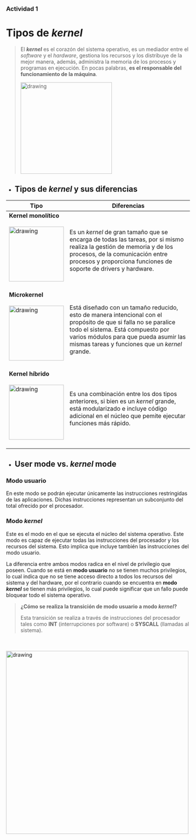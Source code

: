 ### Actividad 1
# Tipos de *kernel*

> El ***kernel*** es el corazón del sistema operativo, es un mediador entre el *software* y el *hardware*, gestiona los recursos y los distribuye de la mejor manera, además, administra la memoria de los procesos y programas en ejecución. En pocas palabras, **es el responsable del funcionamiento de la máquina**.
>
> 
> <img src="https://upload.wikimedia.org/wikipedia/commons/e/eb/Kernel.png" alt="drawing" width="250">


- ## Tipos de ***kernel*** y sus diferencias

| Tipo                               | Diferencias   |
| ------------------------------------ | --------- |
|**Kernel monolítico** <br/><br/><img src="https://upload.wikimedia.org/wikipedia/commons/thumb/1/1b/Kernel-monolithic.svg/1200px-Kernel-monolithic.svg.png" alt="drawing" width="150"><br/><br/>|Es un *kernel* de gran tamaño que se encarga de todas las tareas, por si mismo realiza la gestión de memoria y de los procesos, de la comunicación entre procesos y proporciona funciones de soporte de drivers y hardware.|
|**Microkernel** <br/><br/><img src="https://upload.wikimedia.org/wikipedia/commons/thumb/e/ec/Kernel-microkernel.svg/400px-Kernel-microkernel.svg.png" alt="drawing" width="150"><br/><br/>| Está diseñado con un tamaño reducido, esto de manera intencional con el propósito de que si falla no se paralice todo el sistema. Está compuesto por varios módulos para que pueda asumir las mismas tareas y funciones que un *kernel* grande.|
|**Kernel híbrido**<br/><br/> <img src="https://upload.wikimedia.org/wikipedia/commons/thumb/3/39/Kernel-hybrid.svg/220px-Kernel-hybrid.svg.png" alt="drawing" width="150"><br/><br/>| Es una combinación entre los dos tipos anteriores, si bien es un *kernel* grande, está modularizado e incluye código adicional en el núcleo que pemite ejecutar funciones más rápido.|

- ## User mode vs. ***kernel*** mode

### Modo usuario
En este modo se podrán ejecutar únicamente las instrucciones restringidas de las aplicaciones. Dichas instrucciones representan un subconjunto del total ofrecido por el procesador. 
### Modo *kernel*
Este es el modo en el que se ejecuta el núcleo del sistema operativo. Este modo es capaz de ejecutar todas las instrucciones del procesador y los recursos del sistema. Esto implica que incluye también las instrucciones del modo usuario. 

La diferencia entre ambos modos radica en el nivel de privilegio que poseen. Cuando se está en **modo usuario** no se tienen muchos privilegios, lo cual indica que no se tiene acceso directo a todos los recursos del sistema y del hardware, por el contrario cuando se encuentra en **modo *kernel*** se tienen más privilegios, lo cual puede significar que un fallo puede bloquear todo el sistema operativo. 
> **¿Cómo se realiza la transición de modo usuario a modo *kernel*?**
>
> Esta transición se realiza a través de instrucciones del procesador tales como **INT** (interrupciones por software) o **SYSCALL** (llamadas al sistema).
<br/>
<br/>
<img src="https://linuxemb.wikidot.com/local--resized-images/tesis-c2/monolitico.png/medium.jpg" alt="drawing" width="500">


